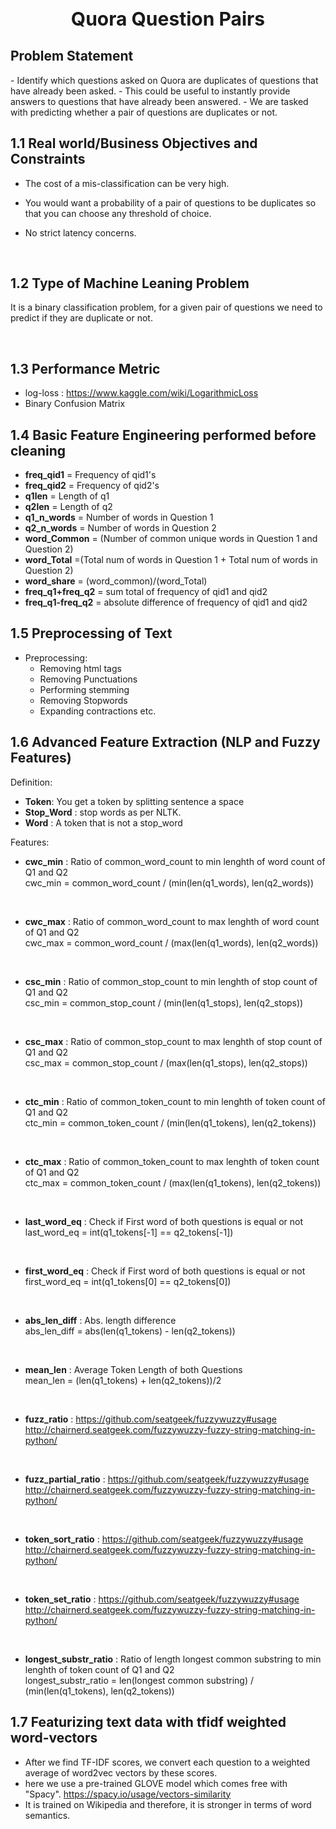 <h1 style="text-align:center;font-size:30px;" > Quora Question Pairs </h1>

<h2> Problem Statement </h2>
- Identify which questions asked on Quora are duplicates of questions that have already been asked. 
- This could be useful to instantly provide answers to questions that have already been answered. 
- We are tasked with predicting whether a pair of questions are duplicates or not. 

<br>

<h2>1.1 Real world/Business Objectives and Constraints</h2>

- The cost of a mis-classification can be very high.

 - You would want a probability of a pair of questions to be duplicates so that you can choose any threshold of choice.

- No strict latency concerns.
<br>


<h2>1.2 Type of Machine Leaning Problem </h2>
<p> It is a binary classification problem, for a given pair of questions we need to predict if they are duplicate or not. </p>

<br>

<h2> 1.3 Performance Metric </h2>

* log-loss : https://www.kaggle.com/wiki/LogarithmicLoss
* Binary Confusion Matrix


<h2>1.4 Basic Feature Engineering performed before cleaning</h2>

-  ____freq_qid1____ = Frequency of qid1's
 - ____freq_qid2____ = Frequency of qid2's 
 - ____q1len____ = Length of q1
 - ____q2len____ = Length of q2
 - ____q1_n_words____ = Number of words in Question 1
 - ____q2_n_words____ = Number of words in Question 2
 - ____word_Common____ = (Number of common unique words in Question 1 and Question 2)
 - ____word_Total____ =(Total num of words in Question 1 + Total num of words in Question 2)
 - ____word_share____ = (word_common)/(word_Total)
 - ____freq_q1+freq_q2____ = sum total of frequency of qid1 and qid2 
 - ____freq_q1-freq_q2____ = absolute difference of frequency of qid1 and qid2 


<h2> 1.5 Preprocessing of Text </h2>

- Preprocessing:
    - Removing html tags 
    - Removing Punctuations
    - Performing stemming
    - Removing Stopwords
    - Expanding contractions etc.




<h2>1.6 Advanced Feature Extraction (NLP and Fuzzy Features) </h2>

Definition:
- __Token__: You get a token by splitting sentence a space
- __Stop_Word__ : stop words as per NLTK.
- __Word__ : A token that is not a stop_word


Features:

- __cwc_min__ :  Ratio of common_word_count to min lenghth of word count of Q1 and Q2 <br>cwc_min = common_word_count / (min(len(q1_words), len(q2_words))
<br>


- __cwc_max__ :  Ratio of common_word_count to max lenghth of word count of Q1 and Q2 <br>cwc_max = common_word_count / (max(len(q1_words), len(q2_words))
<br>


- __csc_min__ :  Ratio of common_stop_count to min lenghth of stop count of Q1 and Q2 <br> csc_min = common_stop_count / (min(len(q1_stops), len(q2_stops))
<br>


- __csc_max__ :  Ratio of common_stop_count to max lenghth of stop count of Q1 and Q2<br>csc_max = common_stop_count / (max(len(q1_stops), len(q2_stops))
<br>


- __ctc_min__ :  Ratio of common_token_count to min lenghth of token count of Q1 and Q2<br>ctc_min = common_token_count / (min(len(q1_tokens), len(q2_tokens))
<br>



- __ctc_max__ :  Ratio of common_token_count to max lenghth of token count of Q1 and Q2<br>ctc_max = common_token_count / (max(len(q1_tokens), len(q2_tokens))
<br>
        
- __last_word_eq__ :  Check if First word of both questions is equal or not<br>last_word_eq = int(q1_tokens[-1] == q2_tokens[-1])
<br>



- __first_word_eq__ :  Check if First word of both questions is equal or not<br>first_word_eq = int(q1_tokens[0] == q2_tokens[0])
<br>


        
- __abs_len_diff__ :  Abs. length difference<br>abs_len_diff = abs(len(q1_tokens) - len(q2_tokens))
<br>


- __mean_len__ :  Average Token Length of both Questions<br>mean_len = (len(q1_tokens) + len(q2_tokens))/2
<br>



- __fuzz_ratio__ :  https://github.com/seatgeek/fuzzywuzzy#usage
http://chairnerd.seatgeek.com/fuzzywuzzy-fuzzy-string-matching-in-python/
<br>


- __fuzz_partial_ratio__ :  https://github.com/seatgeek/fuzzywuzzy#usage
http://chairnerd.seatgeek.com/fuzzywuzzy-fuzzy-string-matching-in-python/
<br>



- __token_sort_ratio__ : https://github.com/seatgeek/fuzzywuzzy#usage
http://chairnerd.seatgeek.com/fuzzywuzzy-fuzzy-string-matching-in-python/
<br>


- __token_set_ratio__ : https://github.com/seatgeek/fuzzywuzzy#usage
http://chairnerd.seatgeek.com/fuzzywuzzy-fuzzy-string-matching-in-python/
<br>




- __longest_substr_ratio__ :  Ratio of length longest common substring to min lenghth of token count of Q1 and Q2<br>longest_substr_ratio = len(longest common substring) / (min(len(q1_tokens), len(q2_tokens))


<h2>1.7 Featurizing text data with tfidf weighted word-vectors </h2>

- After we find TF-IDF scores, we convert each question to a weighted average of word2vec vectors by these scores.
- here we use a pre-trained GLOVE model which comes free with "Spacy".  https://spacy.io/usage/vectors-similarity
- It is trained on Wikipedia and therefore, it is stronger in terms of word semantics. 


